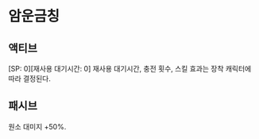 # 암운금칭

## 액티브

[SP: 0][재사용 대기시간: 0] 재사용 대기시간, 충전 횟수, 스킬 효과는 장착 캐릭터에 따라 결정된다.

## 패시브

원소 대미지 +50%.
